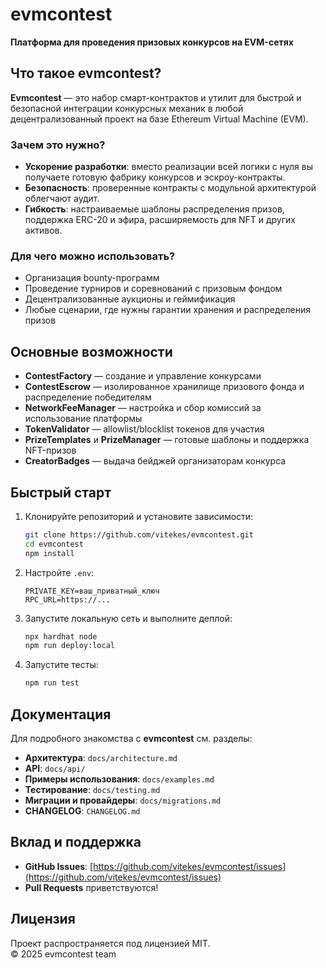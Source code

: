 # evmcontest

**Платформа для проведения призовых конкурсов на EVM-сетях**

## Что такое evmcontest?

**Evmcontest** — это набор смарт-контрактов и утилит для быстрой и безопасной интеграции конкурсных механик в любой децентрализованный проект на базе Ethereum Virtual Machine (EVM).

### Зачем это нужно?

- **Ускорение разработки**: вместо реализации всей логики с нуля вы получаете готовую фабрику конкурсов и эскроу-контракты.
- **Безопасность**: проверенные контракты с модульной архитектурой облегчают аудит.
- **Гибкость**: настраиваемые шаблоны распределения призов, поддержка ERC-20 и эфира, расширяемость для NFT и других активов.

### Для чего можно использовать?

- Организация bounty-программ
- Проведение турниров и соревнований с призовым фондом
- Децентрализованные аукционы и геймификация
- Любые сценарии, где нужны гарантии хранения и распределения призов

## Основные возможности

- **ContestFactory** — создание и управление конкурсами
- **ContestEscrow** — изолированное хранилище призового фонда и распределение победителям
- **NetworkFeeManager** — настройка и сбор комиссий за использование платформы
- **TokenValidator** — allowlist/blocklist токенов для участия
- **PrizeTemplates** и **PrizeManager** — готовые шаблоны и поддержка NFT-призов
- **CreatorBadges** — выдача бейджей организаторам конкурса

## Быстрый старт

1. Клонируйте репозиторий и установите зависимости:
   ```bash
   git clone https://github.com/vitekes/evmcontest.git
   cd evmcontest
   npm install
   ```
2. Настройте `.env`:
   ```env
   PRIVATE_KEY=ваш_приватный_ключ
   RPC_URL=https://...
   ```
3. Запустите локальную сеть и выполните деплой:
   ```bash
   npx hardhat node
   npm run deploy:local
   ```
4. Запустите тесты:
   ```bash
   npm run test
   ```

## Документация

Для подробного знакомства с **evmcontest** см. разделы:

- **Архитектура**: `docs/architecture.md`
- **API**: `docs/api/`
- **Примеры использования**: `docs/examples.md`
- **Тестирование**: `docs/testing.md`
- **Миграции и провайдеры**: `docs/migrations.md`
- **CHANGELOG**: `CHANGELOG.md`

## Вклад и поддержка

- **GitHub Issues**: [https://github.com/vitekes/evmcontest/issues](https://github.com/vitekes/evmcontest/issues)
- **Pull Requests** приветствуются!

## Лицензия

Проект распространяется под лицензией MIT.\
© 2025 evmcontest team

